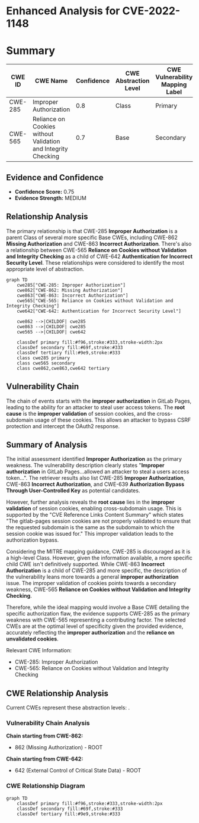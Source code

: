 # Enhanced Analysis for CVE-2022-1148

# Summary
| CWE ID | CWE Name | Confidence | CWE Abstraction Level | CWE Vulnerability Mapping Label | CWE-Vulnerability Mapping Notes |
|---|---|---|---|---|---|
| CWE-285 | Improper Authorization | 0.8 | Class | Primary | Discouraged |
| CWE-565 | Reliance on Cookies without Validation and Integrity Checking | 0.7 | Base | Secondary | Allowed |

## Evidence and Confidence

*   **Confidence Score:** 0.75
*   **Evidence Strength:** MEDIUM

## Relationship Analysis
The primary relationship is that CWE-285 **Improper Authorization** is a parent Class of several more specific Base CWEs, including CWE-862 **Missing Authorization** and CWE-863 **Incorrect Authorization**. There's also a relationship between CWE-565 **Reliance on Cookies without Validation and Integrity Checking** as a child of CWE-642 **Authentication for Incorrect Security Level**. These relationships were considered to identify the most appropriate level of abstraction.

```mermaid
graph TD
    cwe285["CWE-285: Improper Authorization"]
    cwe862["CWE-862: Missing Authorization"]
    cwe863["CWE-863: Incorrect Authorization"]
    cwe565["CWE-565: Reliance on Cookies without Validation and Integrity Checking"]
    cwe642["CWE-642: Authentication for Incorrect Security Level"]

    cwe862 -->|CHILDOF| cwe285
    cwe863 -->|CHILDOF| cwe285
    cwe565 -->|CHILDOF| cwe642

    classDef primary fill:#f96,stroke:#333,stroke-width:2px
    classDef secondary fill:#69f,stroke:#333
    classDef tertiary fill:#9e9,stroke:#333
    class cwe285 primary
    class cwe565 secondary
    class cwe862,cwe863,cwe642 tertiary
```

## Vulnerability Chain
The chain of events starts with the **improper authorization** in GitLab Pages, leading to the ability for an attacker to steal user access tokens. The **root cause** is the **improper validation** of session cookies, and the cross-subdomain usage of these cookies. This allows an attacker to bypass CSRF protection and intercept the OAuth2 response.

## Summary of Analysis
The initial assessment identified **Improper Authorization** as the primary weakness. The vulnerability description clearly states "**Improper authorization** in GitLab Pages...allowed an attacker to steal a users access token...". The retriever results also list CWE-285 **Improper Authorization**, CWE-863 **Incorrect Authorization**, and CWE-639 **Authorization Bypass Through User-Controlled Key** as potential candidates.

However, further analysis reveals the **root cause** lies in the **improper validation** of session cookies, enabling cross-subdomain usage. This is supported by the "CVE Reference Links Content Summary" which states "The gitlab-pages session cookies are not properly validated to ensure that the requested subdomain is the same as the subdomain to which the session cookie was issued for." This improper validation leads to the authorization bypass.

Considering the MITRE mapping guidance, CWE-285 is discouraged as it is a high-level Class. However, given the information available, a more specific child CWE isn't definitively supported. While CWE-863 **Incorrect Authorization** is a child of CWE-285 and more specific, the description of the vulnerability leans more towards a general **improper authorization** issue. The improper validation of cookies points towards a secondary weakness, CWE-565 **Reliance on Cookies without Validation and Integrity Checking**.

Therefore, while the ideal mapping would involve a Base CWE detailing the specific authorization flaw, the evidence supports CWE-285 as the primary weakness with CWE-565 representing a contributing factor. The selected CWEs are at the optimal level of specificity given the provided evidence, accurately reflecting the **improper authorization** and the **reliance on unvalidated cookies**.

Relevant CWE Information:
- CWE-285: Improper Authorization
- CWE-565: Reliance on Cookies without Validation and Integrity Checking


## CWE Relationship Analysis

Current CWEs represent these abstraction levels: .


### Vulnerability Chain Analysis

**Chain starting from CWE-862:**
- 862 (Missing Authorization) - ROOT


**Chain starting from CWE-642:**
- 642 (External Control of Critical State Data) - ROOT



### CWE Relationship Diagram

```mermaid
graph TD
    classDef primary fill:#f96,stroke:#333,stroke-width:2px
    classDef secondary fill:#69f,stroke:#333
    classDef tertiary fill:#9e9,stroke:#333
```